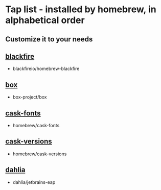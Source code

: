 # Tap list - installed by homebrew, in alphabetical order
## Customize it to your needs

## [blackfire](cli.md#blackfire)
- blackfireio/homebrew-blackfire

## [box](cli.md#box)
- box-project/box

## [cask-fonts](cask.md#cask-fonts)
- homebrew/cask-fonts

## [cask-versions](cask.md#cask-versions)
- homebrew/cask-versions

## [dahlia](cask.md#dahlia)
- dahlia/jetbrains-eap
